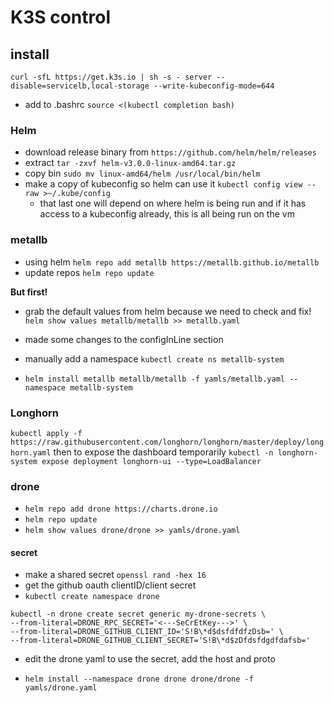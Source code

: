 # K3S control

## install

`curl -sfL https://get.k3s.io | sh -s - server --disable=servicelb,local-storage --write-kubeconfig-mode=644`
- add to .bashrc `source <(kubectl completion bash)`

### Helm

- download release binary from `https://github.com/helm/helm/releases`
- extract `tar -zxvf helm-v3.0.0-linux-amd64.tar.gz`
- copy bin `sudo mv linux-amd64/helm /usr/local/bin/helm`
- make a copy of kubeconfig so helm can use it `kubectl config view --raw >~/.kube/config`
  - that last one will depend on where helm is being run and if it has access to a kubeconfig already, this is all being run on the vm

### metallb

- using helm `helm repo add metallb https://metallb.github.io/metallb`
- update repos `helm repo update`

**But first!**
- grab the default values from helm because we need to check and fix!
`helm show values metallb/metallb >> metallb.yaml`
- made some changes to the configInLine section

- manually add a namespace `kubectl create ns metallb-system`
- `helm install metallb metallb/metallb -f yamls/metallb.yaml --namespace metallb-system`

### Longhorn

`kubectl apply -f https://raw.githubusercontent.com/longhorn/longhorn/master/deploy/longhorn.yaml`
 then to expose the dashboard temporarily
`kubectl -n longhorn-system expose deployment longhorn-ui --type=LoadBalancer`

### drone

- `helm repo add drone https://charts.drone.io`
- `helm repo update`
- `helm show values drone/drone >> yamls/drone.yaml`

#### secret
- make a shared secret `openssl rand -hex 16`
- get the github oauth clientID/client secret
- `kubectl create namespace drone`
```
kubectl -n drone create secret generic my-drone-secrets \
--from-literal=DRONE_RPC_SECRET='<---SeCrEtKey--->' \
--from-literal=DRONE_GITHUB_CLIENT_ID='S!B\*d$dsfdfdfzDsb=' \
--from-literal=DRONE_GITHUB_CLIENT_SECRET='S!B\*d$zDfdsfdgdfdafsb='
```
- edit the drone yaml to use the secret, add the host and proto

- `helm install --namespace drone drone drone/drone -f yamls/drone.yaml`